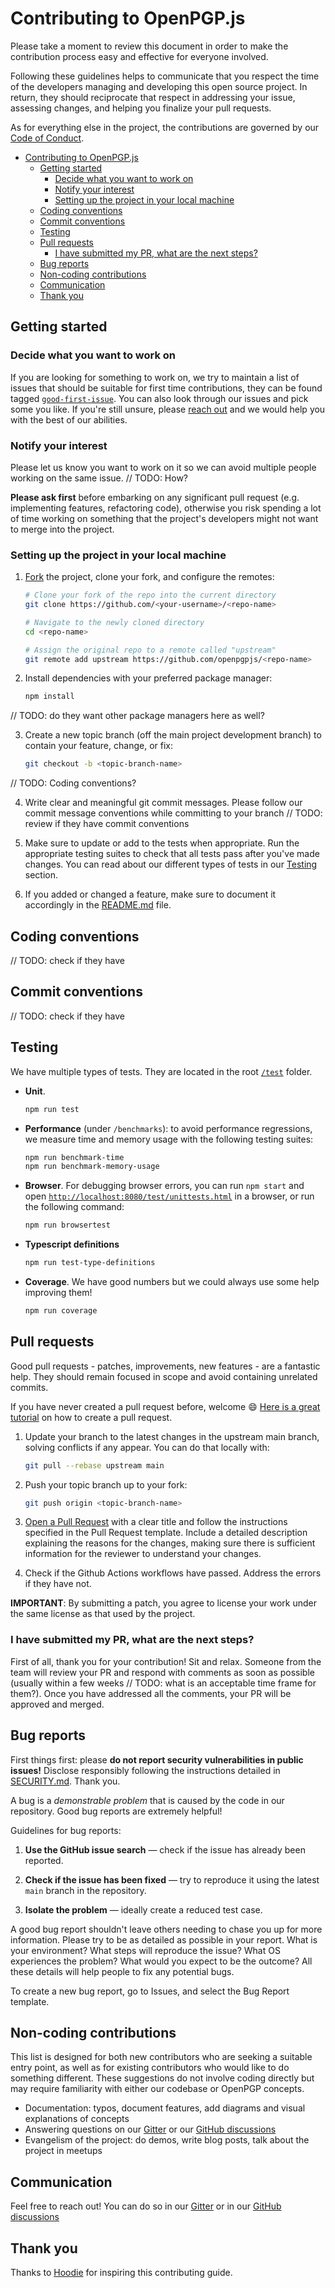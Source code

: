 # Contributing to OpenPGP.js

Please take a moment to review this document in order to make the contribution process easy and effective for everyone involved.

Following these guidelines helps to communicate that you respect the time of the developers managing and developing this open source project. In return, they should reciprocate that respect in addressing your issue, assessing changes, and helping you finalize your pull requests.

As for everything else in the project, the contributions are governed by our [Code of Conduct](https://github.com/openpgpjs/openpgpjs/blob/main/CODE_OF_CONDUCT.md).

- [Contributing to OpenPGP.js](#contributing-to-openpgpjs)
  - [Getting started](#getting-started)
    - [Decide what you want to work on](#decide-what-you-want-to-work-on)
    - [Notify your interest](#notify-your-interest)
    - [Setting up the project in your local machine](#setting-up-the-project-in-your-local-machine)
  - [Coding conventions](#coding-conventions)
  - [Commit conventions](#commit-conventions)
  - [Testing](#testing)
  - [Pull requests](#pull-requests)
    - [I have submitted my PR, what are the next steps?](#i-have-submitted-my-pr-what-are-the-next-steps)
  - [Bug reports](#bug-reports)
  - [Non-coding contributions](#non-coding-contributions)
  - [Communication](#communication)
  - [Thank you](#thank-you)

## Getting started

### Decide what you want to work on

If you are looking for something to work on, we try to maintain a list of issues that should be suitable for first time contributions, they can be found tagged [`good-first-issue`](https://github.com/openpgpjs/openpgpjs/labels/good-first-issue). You can also look through our issues and pick some you like. If you're still unsure, please [reach out](#communication) and we would help you with the best of our abilities.

### Notify your interest

Please let us know you want to work on it so we can avoid multiple people working on the same issue. 
// TODO: How?

**Please ask first** before embarking on any significant pull request (e.g. implementing features, refactoring code), otherwise you risk spending a lot of time working on something that the project's developers might not want to merge into the project.

### Setting up the project in your local machine

1. [Fork](https://docs.github.com/en/get-started/quickstart/fork-a-repo) the project, clone your fork, and configure the remotes:

    ```bash
    # Clone your fork of the repo into the current directory
    git clone https://github.com/<your-username>/<repo-name>
    
    # Navigate to the newly cloned directory
    cd <repo-name>
    
    # Assign the original repo to a remote called "upstream"
    git remote add upstream https://github.com/openpgpjs/<repo-name>
    ```

2. Install dependencies with your preferred package manager:
   ```bash
   npm install
   ```
// TODO: do they want other package managers here as well?

3. Create a new topic branch (off the main project development branch) to contain your feature, change, or fix:

   ```bash
   git checkout -b <topic-branch-name>
   ```

// TODO: Coding conventions?

4. Write clear and meaningful git commit messages. Please follow our commit message conventions while committing to your branch // TODO: review if they have commit conventions

5. Make sure to update or add to the tests when appropriate. Run the appropriate testing suites to check that all tests pass after you've made changes. You can read about our different types of tests in our [Testing](#testing) section.

6. If you added or changed a feature, make sure to document it accordingly in the [README.md](https://github.com/openpgpjs/openpgpjs/blob/main/README.md) file.

## Coding conventions 

// TODO: check if they have

## Commit conventions 

// TODO: check if they have

## Testing

We have multiple types of tests. They are located in the root [`/test`](https://github.com/openpgpjs/openpgpjs/tree/main/test) folder.

- **Unit**. 
   ```sh
   npm run test
   ```

- **Performance** (under `/benchmarks`): to avoid performance regressions, we measure time and memory usage with the following testing suites:

   ```sh
   npm run benchmark-time
   npm run benchmark-memory-usage
   ```

- **Browser**. For debugging browser errors, you can run `npm start` and open [`http://localhost:8080/test/unittests.html`](http://localhost:8080/test/unittests.html) in a browser, or run the following command:

   ```sh
   npm run browsertest
   ```

- **Typescript definitions**

   ```sh
   npm run test-type-definitions
   ```

- **Coverage**. We have good numbers but we could always use some help improving them!

   ```sh
   npm run coverage
   ```

## Pull requests

Good pull requests - patches, improvements, new features - are a fantastic help. They should remain focused in scope and avoid containing unrelated commits.

If you have never created a pull request before, welcome :smile: [Here is a great tutorial](https://app.egghead.io/playlists/how-to-contribute-to-an-open-source-project-on-github) on how to create a pull request.

1. Update your branch to the latest changes in the upstream main branch, solving conflicts if any appear. You can do that locally with:

   ```bash
   git pull --rebase upstream main
   ```

2. Push your topic branch up to your fork:

   ```bash
   git push origin <topic-branch-name>
   ```

3. [Open a Pull Request](https://help.github.com/articles/using-pull-requests/) with a clear title and follow the instructions specified in the Pull Request template. Include a detailed description explaining the reasons for the changes, making sure there is sufficient information for the reviewer to understand your changes.

4.  Check if the Github Actions workflows have passed. Address the errors if they have not.

**IMPORTANT**: By submitting a patch, you agree to license your work under the same license as that used by the project.

### I have submitted my PR, what are the next steps?

First of all, thank you for your contribution! Sit and relax. Someone from the team will review your PR and respond with comments as soon as possible (usually within a few weeks // TODO: what is an acceptable time frame for them?). Once you have addressed all the comments, your PR will be approved and merged.

## Bug reports

First things first: please **do not report security vulnerabilities in public issues!** Disclose responsibly following the instructions detailed in [SECURITY.md](https://github.com/openpgpjs/openpgpjs/blob/main/SECURITY.md). Thank you.

A bug is a _demonstrable problem_ that is caused by the code in our repository. Good bug reports are extremely helpful!

Guidelines for bug reports:

1. **Use the GitHub issue search** &mdash; check if the issue has already been reported.

2. **Check if the issue has been fixed** &mdash; try to reproduce it using the latest `main` branch in the repository.

3. **Isolate the problem** &mdash; ideally create a reduced test case.

A good bug report shouldn't leave others needing to chase you up for more information. Please try to be as detailed as possible in your report. What is your environment? What steps will reproduce the issue? What OS experiences the problem? What would you expect to be the outcome? All these details will help people to fix any potential bugs.

To create a new bug report, go to Issues, and select the Bug Report template.

## Non-coding contributions

This list is designed for both new contributors who are seeking a suitable entry point, as well as for existing contributors who would like to do something different. These suggestions do not involve coding directly but may require familiarity with either our codebase or OpenPGP concepts.

- Documentation: typos, document features, add diagrams and visual explanations of concepts
- Answering questions on our [Gitter](https://gitter.im/openpgpjs/openpgpjs) or our [GitHub discussions](https://github.com/openpgpjs/openpgpjs/discussions)
- Evangelism of the project: do demos, write blog posts, talk about the project in meetups

## Communication

Feel free to reach out! You can do so in our [Gitter](https://gitter.im/openpgpjs/openpgpjs) or in our [GitHub discussions](https://github.com/openpgpjs/openpgpjs/discussions)

## Thank you 

Thanks to [Hoodie](https://github.com/hoodiehq/hoodie) for inspiring this contributing guide.

